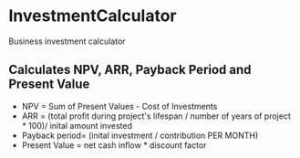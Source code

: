# InvestmentCalculator
Business investment calculator

## Calculates NPV, ARR, Payback Period and Present Value
* NPV = Sum of Present Values - Cost of Investments
* ARR = (total profit during project's lifespan / number of years of project * 100)/ inital amount invested
* Payback period= (inital investment / contribution PER MONTH)
* Present Value = net cash inflow * discount factor

